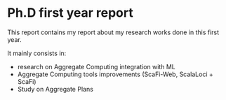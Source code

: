 # Ph.D first year report

This report contains my report about my research works done in this first year.

It mainly consists in:
- research on Aggregate Computing integration with ML
- Aggregate Computing tools improvements (ScaFi-Web, ScalaLoci + ScaFi)
- Study on Aggregate Plans

